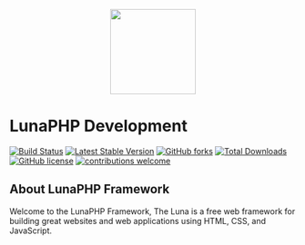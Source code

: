  <p align="center"><img src="https://avatars3.githubusercontent.com/u/59028537?s=400&u=c48f42d3b05f3f8c83c2ba916aa9277ebe90dc3d&v=4" width="150"></p>

# LunaPHP Development

[![Build Status](https://travis-ci.org/lunaphp/framework.svg?branch=master)](https://travis-ci.org/lunaphp/framework)
[![Latest Stable Version](https://poser.pugx.org/lunaphp/framework/v/stable)](https://packagist.org/packages/lunaphp/framework)
[![GitHub forks](https://img.shields.io/github/forks/lunaphp/framework)](https://github.com/lunaphp/framework/network)
[![Total Downloads](https://poser.pugx.org/lunaphp/framework/downloads)](https://packagist.org/packages/lunaphp/framework)
[![GitHub license](https://img.shields.io/github/license/lunaphp/framework)](https://github.com/lunaphp/framework/blob/master/license.txt)
[![contributions welcome](https://img.shields.io/badge/contributions-welcome-brightgreen.svg?style=flat)](https://github.com/lunaphp/framework/pulls)

## About LunaPHP Framework

Welcome to the LunaPHP Framework,
The Luna is a free web framework for building great websites and web applications using HTML, CSS, and JavaScript.
